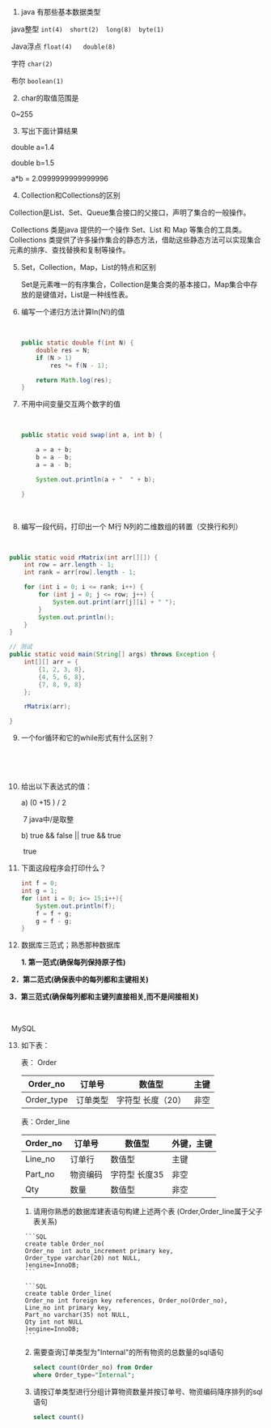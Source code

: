 1.   java 有那些基本数据类型

​		java整型     `int(4)  short(2)  long(8)  byte(1)`

​		 Java浮点     `float(4)   double(8)`

​		 字符            `char(2)`

​		 布尔            `boolean(1)`

2.   char的取值范围是

​			0~255

 


3.   写出下面计算结果

​		double     a=1.4

​		double      b=1.5 

​		a*b = 2.0999999999999996





4.   Collection和Collections的区别

​		Collection是List、Set、Queue集合接口的父接口，声明了集合的一般操作。

​		Collections 类是java 提供的一个操作 Set、List 和 Map 等集合的工具类。Collections 类提供了许多操作集合的静态方法，借助这些静态方法可以实现集合元素的排序、查找替换和复制等操作。



5.   Set，Collection，Map，List的特点和区别

     ​     Set是元素唯一的有序集合，Collection是集合类的基本接口，Map集合中存放的是键值对，List是一种线性表。

     

6.   编写一个递归方法计算ln(N!)的值

     ​	

     ```java
     public static double f(int N) {
         double res = N;
         if (N > 1)
             res *= f(N - 1);
     
         return Math.log(res);
     }
     ```

     

     

7.   不用中间变量交互两个数字的值

     ​	

     ```java
     public static void swap(int a, int b) {
     
         a = a + b;
         b = a - b;
         a = a - b;
     
         System.out.println(a + "  " + b);
     
     }
     ```

     ​	

     

8.   编写一段代码，打印出一个 M行 N列的二维数组的转置（交换行和列）

​			

```java
public static void rMatrix(int arr[][]) {
    int row = arr.length - 1;
    int rank = arr[row].length - 1;

    for (int i = 0; i <= rank; i++) {
        for (int j = 0; j <= row; j++) {
            System.out.print(arr[j][i] + " ");
        }
        System.out.println();
    }
}

// 测试
public static void main(String[] args) throws Exception {
    int[][] arr = {
        {1, 2, 3, 8},
        {4, 5, 6, 8},
        {7, 8, 9, 8}
    };

    rMatrix(arr);

}
```



9.    一个for循环和它的while形式有什么区别？

​			

​			



10.   给出以下表达式的值：

      a)     (0 +15 ) / 2     

      ​				7                  java中/是取整

      b)     true && false || true && true

      ​			true

      

      

11.   下面这段程序会打印什么？

      ```java
      int f = 0;
      int g = 1;
      for (int i = 0; i<= 15;i++){
          System.out.println(f);
          f = f + g;
          g = f - g;
      }
      ```

      

12.   数据库三范式；熟悉那种数据库  

      **1.   第一范式(确保每列保持原子性)**

​		**2．第二范式(确保表中的每列都和主键相关)**

​		**3．第三范式(确保每列都和主键列直接相关,而不是间接相关)**

​			

​			MySQL



13.   如下表：

      表： Order

      | Order_no   | 订单号   | 数值型            | 主键 |
      | ---------- | -------- | ----------------- | ---- |
      | Order_type | 订单类型 | 字符型 长度（20） | 非空 |

      表：Order_line

      | Order_no | 订单号   | 数值型        | 外键，主键 |
      | -------- | -------- | ------------- | ---------- |
      | Line_no  | 订单行   | 数值型        | 主键       |
      | Part_no  | 物资编码 | 字符型 长度35 | 非空       |
      | Qty      | 数量     | 数值型        | 非空       |

      1)    请用你熟悉的数据库建表语句构建上述两个表 (Order,Order_line属于父子表关系)

           ```SQL
           create table Order_no(
           Order_no  int auto_increment primary key,
           Order_type varchar(20) not NULL,
           )engine=InnoDB;	
           ```

           ```SQL
           create table Order_line(
           Order_no int foreign key references, Order_no(Order_no),
           Line_no int primary key,
           Part_no varchar(35) not NULL,
           Qty int not NULL
           )engine=InnoDB;
           ```

           

      2)   需要查询订单类型为"Internal"的所有物资的总数量的sql语句

           ```sql
           select count(Order_no) from Order 
           where Order_type="Internal";
           ```

           

      3)   请按订单类型进行分组计算物资数量并按订单号、物资编码降序排列的sql语句

           ```sql
           select count()
           ```

           

​	